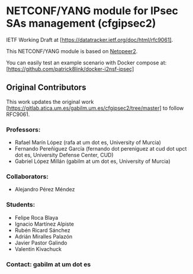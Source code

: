 # NETCONF/YANG module for IPsec SAs management (cfgipsec2)


IETF Working Draft at [https://datatracker.ietf.org/doc/html/rfc9061]. 

This NETCONF/YANG module is based on [Netopeer2](https://github.com/CESNET/Netopeer2).

You can easily test an example scenario with Docker compose at: [https://github.com/patrick8link/docker-i2nsf-ipsec]

## Original Contributors

This work updates the original work [https://gitlab.atica.um.es/gabilm.um.es/cfgipsec2/tree/master] to follow RFC9061.

### Professors:

- Rafael Marín López (rafa at um dot es, University of Murcia)
- Fernando Pereñiguez García (fernando dot pereniguez at cud dot upct dot es, University Defense Center, CUD)
- Gabriel López Millán (gabilm at um dot es, University of Murcia)

### Collaborators:

- Alejandro Pérez Méndez

### Students:

- Felipe Roca Blaya
- Ignacio Martínez Alpiste
- Rubén Ricard Sánchez
- Adrián Miralles Palazón
- Javier Pastor Galindo
- Valentin Kivachuck


### Contact: gabilm at um dot es


